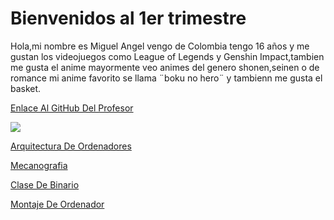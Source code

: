 # Bienvenidos al 1er trimestre
Hola,mi nombre es Miguel Angel vengo de Colombia tengo 16 años y me gustan los videojuegos como League of Legends y Genshin Impact,tambien me gusta el anime mayormente veo animes del genero shonen,seinen o de romance mi anime favorito se llama ¨boku no hero¨ y tambienn me gusta el basket.

[Enlace Al GitHub Del Profesor](https://github.com/d-prieto?tab=overview&from=2021-07-01&to=2021-07-31)

![](https://avatars.githubusercontent.com/u/60569015?v=4)

[Arquitectura De Ordenadores](https://github.com/miguelamgel1107/1er-trimestre-/blob/main/arquitectura%20de%20ordenadores.md)

[Mecanografia](https://github.com/miguelamgel1107/1er-trimestre-/blob/main/Mecanografia.md)

[Clase De Binario](https://github.com/miguelamgel1107/1er-trimestre-/blob/main/arquitectura%20de%20ordenadores.md#clase-de-binario)

[Montaje De Ordenador](https://github.com/miguelamgel1107/1er-trimestre-/blob/main/montaje%20ordenadores.md)
